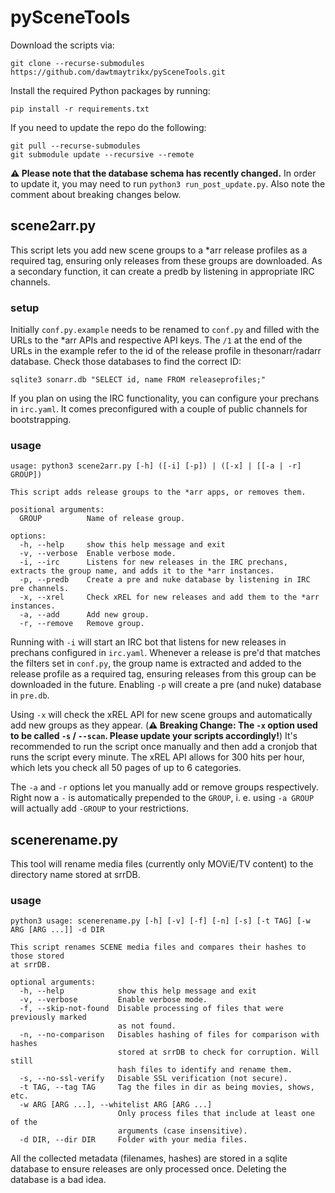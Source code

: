 # pySceneTools
Download the scripts via:
```
git clone --recurse-submodules https://github.com/dawtmaytrikx/pySceneTools.git
```

Install the required Python packages by running:
```
pip install -r requirements.txt
```

If you need to update the repo do the following:
```
git pull --recurse-submodules
git submodule update --recursive --remote
```

**⚠️ Please note that the database schema has recently changed.** In order to update
it, you may need to run `python3 run_post_update.py`. Also note the comment about breaking
changes below.


## scene2arr.py
This script lets you add new scene groups to a *arr release profiles as a required 
tag, ensuring only releases from these groups are downloaded. As a secondary
function, it can create a predb by listening in appropriate IRC channels.

### setup
Initially `conf.py.example` needs to be renamed to `conf.py` and filled with the
URLs to the *arr APIs and respective API keys. The `/1` at the end of the URLs
in the example refer to the id of the release profile in thesonarr/radarr 
database. Check those databases to find the correct ID:
```
sqlite3 sonarr.db "SELECT id, name FROM releaseprofiles;"
```

If you plan on using the IRC functionality, you can configure your prechans in
`irc.yaml`. It comes preconfigured with a couple of public channels for
bootstrapping.


### usage
```
usage: python3 scene2arr.py [-h] ([-i] [-p]) | ([-x] | [[-a | -r] GROUP])

This script adds release groups to the *arr apps, or removes them.

positional arguments:
  GROUP          Name of release group.

options:
  -h, --help     show this help message and exit
  -v, --verbose  Enable verbose mode.
  -i, --irc      Listens for new releases in the IRC prechans, extracts the group name, and adds it to the *arr instances.
  -p, --predb    Create a pre and nuke database by listening in IRC pre channels.
  -x, --xrel     Check xREL for new releases and add them to the *arr instances.
  -a, --add      Add new group.
  -r, --remove   Remove group.
```
Running with `-i` will start an IRC bot that listens for new releases in prechans
configured in `irc.yaml`. Whenever a release is pre'd that matches the filters 
set in `conf.py`, the group name is extracted and added to the release profile
as a required tag, ensuring releases from this group can be downloaded in the
future. Enabling `-p` will create a pre (and nuke) database in `pre.db`.

Using `-x` will check the xREL API for new scene groups and automatically add
new groups as they appear. (**⚠️ Breaking Change: The `-x` option used to be
called `-s` / `--scan`. Please update your scripts accordingly!**) It's
recommended to run the script once manually and then add a cronjob that runs the
script every minute. The xREL API allows for 300 hits per hour, which lets you
check all 50 pages of up to 6 categories.

The `-a` and `-r` options let you manually add or remove groups respectively.
Right now a `-` is automatically prepended to the `GROUP`, i. e. using `-a
GROUP` will actually add `-GROUP` to your restrictions.

## scenerename.py
This tool will rename media files (currently only MOViE/TV content) to the
directory name stored at srrDB.

### usage
```
python3 usage: scenerename.py [-h] [-v] [-f] [-n] [-s] [-t TAG] [-w ARG [ARG ...]] -d DIR

This script renames SCENE media files and compares their hashes to those stored
at srrDB.

optional arguments:
  -h, --help            show this help message and exit
  -v, --verbose         Enable verbose mode.
  -f, --skip-not-found  Disable processing of files that were previously marked
                        as not found.
  -n, --no-comparison   Disables hashing of files for comparison with hashes
                        stored at srrDB to check for corruption. Will still
                        hash files to identify and rename them.
  -s, --no-ssl-verify   Disable SSL verification (not secure).
  -t TAG, --tag TAG     Tag the files in dir as being movies, shows, etc.
  -w ARG [ARG ...], --whitelist ARG [ARG ...]
                        Only process files that include at least one of the
                        arguments (case insensitive).
  -d DIR, --dir DIR     Folder with your media files.
```
All the collected metadata (filenames, hashes) are stored in a sqlite database
to ensure releases are only processed once. Deleting the database is a bad idea.
